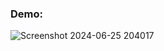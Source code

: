 ### Demo:
![Screenshot 2024-06-25 204017](https://github.com/Thingjang/fb.bird/assets/118869957/74d211ab-4f66-404a-880b-e880a51701e8)
